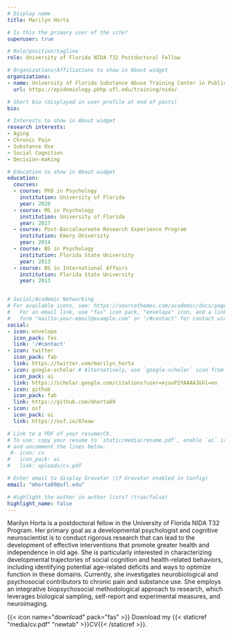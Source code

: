 ```yaml
---
# Display name
title: Marilyn Horta

# Is this the primary user of the site?
superuser: true

# Role/position/tagline
role: University of Florida NIDA T32 Postdoctoral Fellow

# Organizations/Affiliations to show in About widget
organizations:
- name: University of Florida Substance Abuse Training Center in Public Health
  url: https://epidemiology.phhp.ufl.edu/training/nida/

# Short bio (displayed in user profile at end of posts)
bio: 

# Interests to show in About widget
research interests:
- Aging
- Chronic Pain
- Substance Use
- Social Cognition
- Decision-making

# Education to show in About widget
education:
  courses:
  - course: PhD in Psychology
    institution: University of Florida
    year: 2020
  - course: MS in Psychology
    institution: University of Florida
    year: 2017
  - course: Post-Baccalaureate Research Experience Program
    institution: Emory University
    year: 2014
  - course: BS in Psychology
    institution: Florida State University
    year: 2013
  - course: BS in International Affairs
    institution: Florida State University
    year: 2013


# Social/Academic Networking
# For available icons, see: https://sourcethemes.com/academic/docs/page-builder/#icons
#   For an email link, use "fas" icon pack, "envelope" icon, and a link in the
#   form "mailto:your-email@example.com" or "/#contact" for contact widget.
social:
- icon: envelope
  icon_pack: fas
  link: '/#contact'
- icon: twitter
  icon_pack: fab
  link: https://twitter.com/marilyn_horta
- icon: google-scholar # Alternatively, use `google-scholar` icon from `ai` icon pack
  icon_pack: ai
  link: https://scholar.google.com/citations?user=mjaxP2YAAAAJ&hl=en
- icon: github
  icon_pack: fab
  link: https://github.com/mhorta09
- icon: osf
  icon_pack: ai
  link: https://osf.io/87eaw

# Link to a PDF of your resume/CV.
# To use: copy your resume to `static/media/resume.pdf`, enable `ai` icons in `params.toml`, 
# and uncomment the lines below.
 #- icon: cv
#   icon_pack: ai
#   link: uploads/cv.pdf

# Enter email to display Gravatar (if Gravatar enabled in Config)
email: "mhorta09@ufl.edu"

# Highlight the author in author lists? (true/false)
highlight_name: false
---
```


Marilyn Horta is a postdoctoral fellow in the University of Florida NIDA T32 Program. Her primary goal as a developmental psychologist and cognitive neuroscientist is to conduct rigorous research that can lead to the development of effective interventions that promote greater health and independence in old age. She is particularly interested in characterizing developmental trajectories of social cognition and health-related behaviors, including identifying potential age-related deficits and ways to optimize function in
these domains. Currently, she investigates neurobiological and psychosocial contributors to chronic pain and substance use. She employs an integrative biopsychosocial
methodological approach to research, which leverages biological sampling, self-report and experimental measures, and neuroimaging.

{{< icon name="download" pack="fas" >}} Download my {{< staticref "media/cv.pdf" "newtab" >}}CV{{< /staticref >}}.

